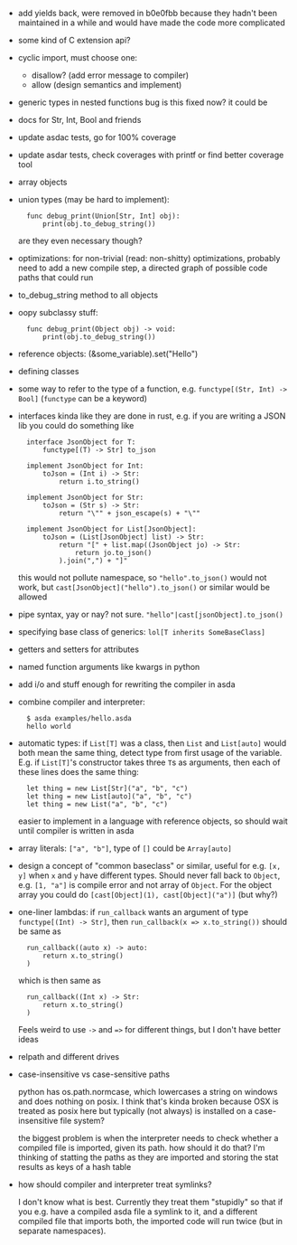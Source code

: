 - add yields back, were removed in b0e0fbb because they hadn't been
  maintained in a while and would have made the code more complicated
- some kind of C extension api?
- cyclic import, must choose one:
    - disallow? (add error message to compiler)
    - allow (design semantics and implement)
- generic types in nested functions bug
    is this fixed now? it could be
- docs for Str, Int, Bool and friends
- update asdac tests, go for 100% coverage
- update asdar tests, check coverages with printf or find better coverage tool
- array objects
- union types (may be hard to implement):

        func debug_print(Union[Str, Int] obj):
            print(obj.to_debug_string())

    are they even necessary though?

- optimizations: for non-trivial (read: non-shitty) optimizations, probably need to
  add a new compile step, a directed graph of possible code
  paths that could run
- to_debug_string method to all objects
- oopy subclassy stuff:

        func debug_print(Object obj) -> void:
            print(obj.to_debug_string())

- reference objects: (&some_variable).set("Hello")
- defining classes
- some way to refer to the type of a function, e.g.
  `functype[(Str, Int) -> Bool]` (`functype` can be a keyword)
- interfaces kinda like they are done in rust, e.g. if you are writing a
  JSON lib you could do something like

        interface JsonObject for T:
            functype[(T) -> Str] to_json

        implement JsonObject for Int:
            toJson = (Int i) -> Str:
                return i.to_string()

        implement JsonObject for Str:
            toJson = (Str s) -> Str:
                return "\"" + json_escape(s) + "\""

        implement JsonObject for List[JsonObject]:
            toJson = (List[JsonObject] list) -> Str:
                return "[" + list.map((JsonObject jo) -> Str:
                    return jo.to_json()
                ).join(",") + "]"

    this would not pollute namespace, so `"hello".to_json()` would not
    work, but `cast[JsonObject]("hello").to_json()` or similar would be
    allowed

- pipe syntax, yay or nay? not sure. `"hello"|cast[jsonObject].to_json()`
- specifying base class of generics: `lol[T inherits SomeBaseClass]`
- getters and setters for attributes
- named function arguments like kwargs in python
- add i/o and stuff enough for rewriting the compiler in asda
- combine compiler and interpreter:

        $ asda examples/hello.asda
        hello world

- automatic types: if `List[T]` was a class, then `List` and
  `List[auto]` would both mean the same thing, detect type from first
  usage of the variable. E.g. if `List[T]`'s constructor takes three
  `T`s as arguments, then each of these lines does the same thing:

        let thing = new List[Str]("a", "b", "c")
        let thing = new List[auto]("a", "b", "c")
        let thing = new List("a", "b", "c")

    easier to implement in a language with reference objects, so should
    wait until compiler is written in asda

- array literals: `["a", "b"]`, type of `[]` could be `Array[auto]`

- design a concept of "common baseclass" or similar, useful for e.g.
  `[x, y]` when `x` and `y` have different types. Should never fall back
  to `Object`, e.g. `[1, "a"]` is compile error and not array of
  `Object`. For the object array you could do
  `[cast[Object](1), cast[Object]("a")]` (but why?)

- one-liner lambdas: if `run_callback` wants an argument of type
  `functype[(Int) -> Str]`, then `run_callback(x => x.to_string())`
  should be same as

        run_callback((auto x) -> auto:
            return x.to_string()
        )

    which is then same as

        run_callback((Int x) -> Str:
            return x.to_string()
        )

    Feels weird to use `->` and `=>` for different things, but I don't
    have better ideas

- relpath and different drives
- case-insensitive vs case-sensitive paths

    python has os.path.normcase, which lowercases a string on windows
    and does nothing on posix. I think that's kinda broken because OSX
    is treated as posix here but typically (not always) is installed on
    a case-insensitive file system?

    the biggest problem is when the interpreter needs to check whether a
    compiled file is imported, given its path. how should it do that?
    I'm thinking of statting the paths as they are imported and storing
    the stat results as keys of a hash table

- how should compiler and interpreter treat symlinks?

    I don't know what is best. Currently they treat them "stupidly" so
    that if you e.g. have a compiled asda file a symlink to it, and a
    different compiled file that imports both, the imported code will
    run twice (but in separate namespaces).
